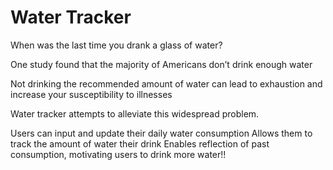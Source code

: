 # Water Tracker

When was the last time you drank a glass of water?

One study found that the majority of Americans don’t drink enough water

Not drinking the recommended amount of water can lead to exhaustion and increase your susceptibility to illnesses

Water tracker attempts to alleviate this widespread problem.

Users can input and update their daily water consumption 
Allows them to track the amount of water their drink
Enables reflection of past consumption, motivating users to drink more water!!

